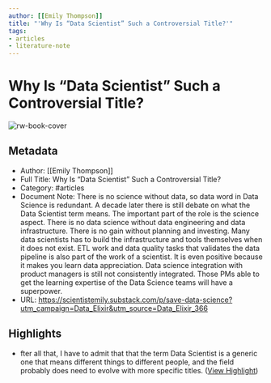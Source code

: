 ```yaml
---
author: [[Emily Thompson]]
title: "'Why Is “Data Scientist” Such a Controversial Title?'"
tags: 
- articles
- literature-note
---
```

# Why Is “Data Scientist” Such a Controversial Title?

![rw-book-cover](https://substackcdn.com/image/fetch/w_1200,h_600,c_limit,f_jpg,q_auto:good,fl_progressive:steep/https%3A%2F%2Fbucketeer-e05bbc84-baa3-437e-9518-adb32be77984.s3.amazonaws.com%2Fpublic%2Fimages%2Fedc01350-a3b8-42d5-869c-81244aaec134_714x338.jpeg)

## Metadata
- Author: [[Emily Thompson]]
- Full Title: Why Is “Data Scientist” Such a Controversial Title?
- Category: #articles
- Document Note: There is no science without data, so data word in Data Science is redundant.
   A decade later there is still debate on what the Data Scientist term means. The important part of the role is the science aspect. 
   There is no data science without data engineering and data infrastructure. There is no gain without planning and investing.
   Many data scientists has to build the infrastructure and tools themselves when it does not exist. 
   ETL work and data quality tasks that validates the data pipeline is also part of the work of a scientist. It is even positive because it makes you learn data appreciation.
   Data science integration with product managers is still not consistently integrated. Those PMs able to get the learning expertise of the Data Science teams will have a superpower. 
- URL: https://scientistemily.substack.com/p/save-data-science?utm_campaign=Data_Elixir&utm_source=Data_Elixir_366

## Highlights
- fter all that, I have to admit that that the term Data Scientist is a generic one that means different things to different people, and the field probably does need to evolve with more specific titles. ([View Highlight](https://read.readwise.io/read/01gs3nhz0qq3c80wbmjm1xvx6v))
